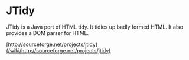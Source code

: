 # JTidy


JTidy is a Java port of HTML tidy.  It tidies up badly formed HTML.  It also provides a DOM parser for HTML.


[http://sourceforge.net/projects/jtidy](/wiki/http://sourceforge.net/projects/jtidy)